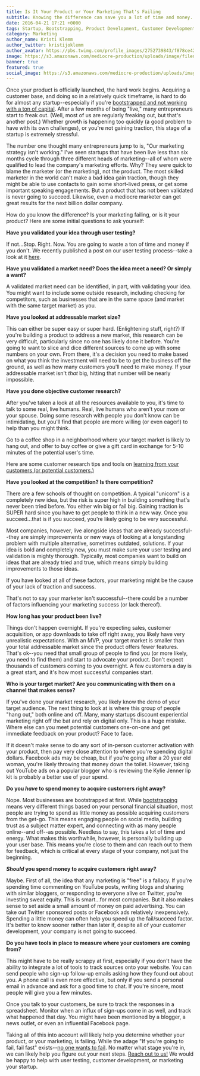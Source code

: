 ```yaml
---
title: Is It Your Product or Your Marketing That's Failing
subtitle: Knowing the difference can save you a lot of time and money.
date: 2016-04-21 17:21 +0000
tags: Startup, Bootstrapping, Product Development, Customer Development, User Testing
category: Marketing
author_name: Kristi Klemm
author_twitter: kristijoklemm
author_avatar: https://pbs.twimg.com/profile_images/2752739843/f878ce42bbeb25aec4c29e24240ae98d.png
image: https://s3.amazonaws.com/mediocre-production/uploads/image/filename/111/Marketing_v_Product.jpg
banner: true
featured: true
social_image: https://s3.amazonaws.com/mediocre-production/uploads/image/filename/112/product-marketing-social.jpg
---
```


Once your product is officially launched, the hard work begins. Acquiring a customer base, and doing so in a relatively quick timeframe, is hard to do for almost any startup--especially if you're [bootstrapped and not working with a ton of capital](https://www.kohactive.com/blog/the-funding-conundrum/). After a few months of being "live," many entrepreneurs start to freak out. (Well, most of us are regularly freaking out, but that's another post.) Whether growth is happening too quickly (a good problem to have with its own challenges), or you're not gaining traction, this stage of a startup is extremely stressful.

The number one thought many entrepreneurs jump to is, "Our marketing strategy isn't working." I've seen startups that have been live less than six months cycle through three different heads of marketing--all of whom were qualified to lead the company's marketing efforts. Why? They were quick to blame the marketer (or the marketing), not the product. The most skilled marketer in the world can't make a bad idea gain traction, though they might be able to use contacts to gain some short-lived press, or get some important speaking engagements. But a product that has not been validated is never going to succeed. Likewise, even a mediocre marketer can get great results for the next billion dollar company.

How do you know the difference? Is your marketing failing, or is it your product?  Here are some initial questions to ask yourself:

**Have you validated your idea through user testing?**

If not...Stop. Right. Now. You are going to waste a ton of time and money if you don't. We recently published a post on our user testing process--take a look at it <a href="https://www.kohactive.com/blog/user-testing-what-it-is-and-why-you-should-do-it/">here</a>.

**Have you validated a market need? Does the idea meet a need? Or simply a want?**

A validated market need can be identified, in part, with validating your idea. You might want to include some outside research, including checking for competitors, such as businesses that are in the same space (and market with the same target market) as you.

**Have you looked at addressable market size?**

This can either be super easy or super hard. (Enlightening stuff, right?) If you're building a product to address a new market, this research can be very difficult, particularly since no one has likely done it before. You're going to want to slice and dice different sources to come up with some numbers on your own. From there, it's a decision you need to make based on what you think the investment will need to be to get the business off the ground, as well as how many customers you'll need to make money. If your addressable market isn't _that_ big, hitting that number will be nearly impossible.

**Have you done objective customer research?**

After you've taken a look at all the resources available to you, it's time to talk to some real, live humans. Real, live humans who aren't your mom or your spouse. Doing some research with people you don't know can be intimidating, but you'll find that people are more willing (or even eager!) to help than you might think. 

Go to a coffee shop in a neighborhood where your target market is likely to hang out, and offer to buy coffee or give a gift card in exchange for 5-10 minutes of the potential user's time. 

Here are some customer research tips and tools on <a href="https://www.kohactive.com/blog/learning-from-your-customers-or-future-customers/">learning from your customers (or potential customers.)</a>

**Have you looked at the competition? Is there competition?**

There are a few schools of thought on competition. A typical "unicorn" is a completely new idea, but the risk is super high in building something that's never been tried before. You either win big or fail big. Gaining traction is SUPER hard since you have to get people to think in a new way. Once you succeed...that is if you succeed, you're likely going to be very successful. 

Most companies, however, live alongside ideas that are already successful--they are simply improvements or new ways of looking at a longstanding problem with multiple alternative, sometimes outdated, solutions. If your idea is bold and completely new, you must make sure your user testing and validation is mighty thorough. Typically, most companies want to build on ideas that are already tried and true, which means simply building improvements to those ideas.

If you have looked at all of these factors, your marketing might be the cause of your lack of traction and success.

That's not to say your marketer isn't successful--there could be a number of factors influencing your marketing success (or lack thereof). 

**How long has your product been live?**

Things don't happen overnight. If you're expecting sales, customer acquisition, or app downloads to take off right away, you likely have very unrealistic expectations. With an MVP, your target market is smaller than your total addressable market since the product offers fewer features. That's ok--you need that small group of people to find you (or more likely, you need to find them) and start to advocate your product. Don't expect thousands of customers coming to you overnight. A few customers a day is a great start, and it's how most successful companies start.

**Who is your target market? Are you communicating with them on a channel that makes sense?**

If you've done your market research, you likely know the demo of your target audience. The next thing to look at is where this group of people "hang out," both online and off. Many, many startups discount experiential marketing right off the bat and rely on digital only. This is a huge mistake. Where else can you meet potential customers one-on-one and get immediate feedback on your product? Face to face. 

If it doesn't make sense to do any sort of in-person customer activation with your product, then pay very close attention to where you're spending digital dollars. Facebook ads may be cheap, but if you're going after a 20 year old woman, you're likely throwing that money down the toilet. However, taking out YouTube ads on a popular blogger who is reviewing the Kylie Jenner lip kit is probably a better use of your spend.

**Do you _have_ to spend money to acquire customers right away?**

Nope. Most businesses are bootstrapped at first. While [bootstrapping](https://www.kohactive.com/blog/the-funding-conundrum/) means very different things based on your personal financial situation, most people are trying to spend as little money as possible acquiring customers from the get-go. This means engaging people on social media, building trust as a subject matter expert, and connecting with as many people online--and off--as possible. Needless to say, this takes a lot of time and energy. What makes this worthwhile, however, is personally building up your user base. This means you're close to them and can reach out to them for feedback, which is critical at every stage of your company, not just the beginning.

**_Should_ you spend money to acquire customers right away?**

Maybe. First of all, the idea that any marketing is "free" is a fallacy. If you're spending time commenting on YouTube posts, writing blogs and sharing with similar bloggers, or responding to everyone alive on Twitter, you're investing sweat equity. This is smart...for most companies. But it also makes sense to set aside a small amount of money on paid advertising. You can take out Twitter sponsored posts or Facebook ads relatively inexpensively. Spending a little money can often help you speed up the fail/succeed factor. It's better to know sooner rather than later if, despite all of your customer development, your company is not going to succeed.

**Do you have tools in place to measure where your customers are coming from?**

This might have to be really scrappy at first, especially if you don't have the ability to integrate a lot of tools to track sources onto your website. You can send people who sign-up follow-up emails asking how they found out about you. A phone call is even more effective, but only if you send a personal email in advance and ask for a good time to chat. If you're sincere, most people will give you a few minutes. 

Once you talk to your customers, be sure to track the responses in a spreadsheet. Monitor when an influx of sign-ups come in as well, and track what happened that day. You might have been mentioned by a blogger, a news outlet, or even an influential Facebook page.

Taking all of this into account will likely help you determine whether your product, or your marketing, is failing. While the adage "If you're going to fail, fail fast" exists--[no one wants to fail](https://www.kohactive.com/blog/failing-fast-isnt-failure-what-i-learned-what-you-should-know/). No matter what stage you're in, we can likely help you figure out your next steps. <a data-toggle="modal" data-planner-button="true" data-planner-source="Blog Post: Is It Your Product or Your Marketing That's Failing" href="#modal-project-planner">Reach out to us!</a> We would be happy to help with user testing, customer development, or marketing your startup.
